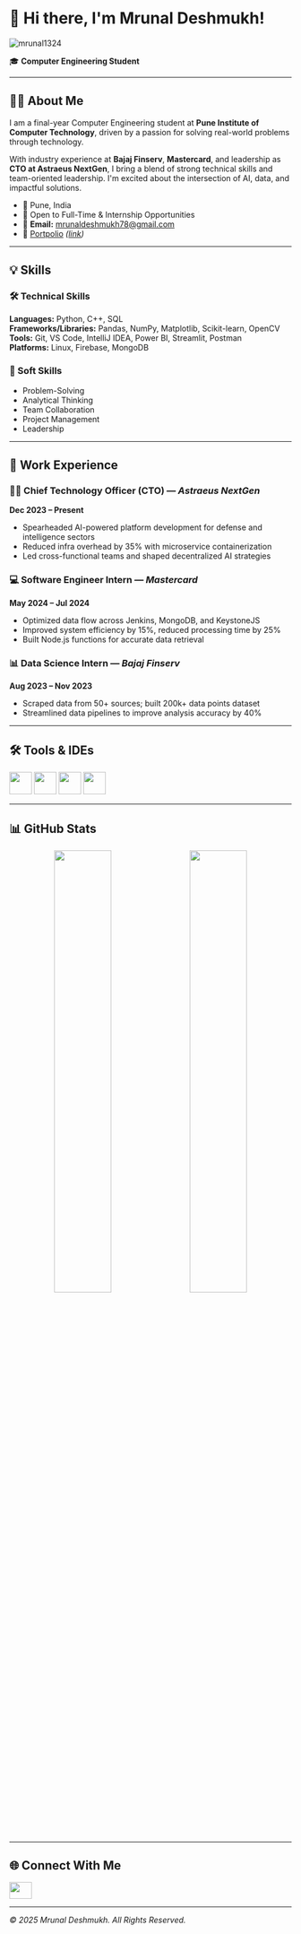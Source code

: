 # 👋 Hi there, I'm Mrunal Deshmukh!

<p align="left">
  <img src="https://komarev.com/ghpvc/?username=mrunal1324&label=Profile%20views&color=0e75b6&style=flat" alt="mrunal1324" />
</p>

🎓 **Computer Engineering Student** 

---

## 👩‍💻 About Me

I am a final-year Computer Engineering student at **Pune Institute of Computer Technology**, driven by a passion for solving real-world problems through technology.

With industry experience at **Bajaj Finserv**, **Mastercard**, and leadership as **CTO at Astraeus NextGen**, I bring a blend of strong technical skills and team-oriented leadership. I'm excited about the intersection of AI, data, and impactful solutions.

- 📍 Pune, India  
- 💼 Open to Full-Time & Internship Opportunities  
- 📧 **Email:** mrunaldeshmukh78@gmail.com  
- 📄 [Portpolio](#) _([link](https://mrunalportpolio.netlify.app/?nocache=1744105186311))_

---

## 💡 Skills

### 🛠 Technical Skills  
**Languages:** Python, C++, SQL  
**Frameworks/Libraries:** Pandas, NumPy, Matplotlib, Scikit-learn, OpenCV  
**Tools:** Git, VS Code, IntelliJ IDEA, Power BI, Streamlit, Postman  
**Platforms:** Linux, Firebase, MongoDB  

### 💼 Soft Skills  
- Problem-Solving  
- Analytical Thinking  
- Team Collaboration  
- Project Management  
- Leadership

---

## 🧠 Work Experience

### 👨‍💼 Chief Technology Officer (CTO) — *Astraeus NextGen*  
**Dec 2023 – Present**  
- Spearheaded AI-powered platform development for defense and intelligence sectors  
- Reduced infra overhead by 35% with microservice containerization  
- Led cross-functional teams and shaped decentralized AI strategies

### 💻 Software Engineer Intern — *Mastercard*  
**May 2024 – Jul 2024**  
- Optimized data flow across Jenkins, MongoDB, and KeystoneJS  
- Improved system efficiency by 15%, reduced processing time by 25%  
- Built Node.js functions for accurate data retrieval

### 📊 Data Science Intern — *Bajaj Finserv*  
**Aug 2023 – Nov 2023**  
- Scraped data from 50+ sources; built 200k+ data points dataset  
- Streamlined data pipelines to improve analysis accuracy by 40%

---

## 🛠 Tools & IDEs

<div>
  <img src="https://img.icons8.com/color/48/000000/visual-studio-code-2019.png" height="40"/>
  <img src="https://img.icons8.com/color/48/000000/pycharm.png" height="40"/>
  <img src="https://static-00.iconduck.com/assets.00/eclipse-icon-512x479-6ivkqawb.png" height="40"/>
  <img src="https://img.icons8.com/color/50/000000/git.png" height="40"/>
</div>

---

## 📊 GitHub Stats

<p align="center">
  <img src="https://github-readme-stats.vercel.app/api?username=mrunal1324&show_icons=true&theme=radical&border_radius=10" width="45%" />
  &nbsp;&nbsp;
  <img src="https://github-readme-stats.vercel.app/api/top-langs/?username=mrunal1324&layout=compact&theme=radical&border_radius=10" width="45%" />
</p>



---

## 🌐 Connect With Me

<a href="https://www.linkedin.com/in/mrunal-deshmukh-4a28b6229/" target="blank">
  <img align="center" src="https://raw.githubusercontent.com/rahuldkjain/github-profile-readme-generator/master/src/images/icons/Social/linked-in-alt.svg" height="30" width="40" />
</a>


---

_© 2025 Mrunal Deshmukh. All Rights Reserved._

